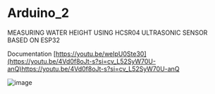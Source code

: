 # Arduino_2

MEASURING WATER HEIGHT USING HCSR04 ULTRASONIC SENSOR BASED ON ESP32


Documentation
[https://youtu.be/weIpU0Ste30](https://youtu.be/4Vd0f8oJt-s?si=cv_L52SyW70U-anQ)https://youtu.be/4Vd0f8oJt-s?si=cv_L52SyW70U-anQ

![image](https://github.com/rendiepradana/Arduino-2/assets/90369749/8076cc53-3071-4d65-bca3-8d4428d55d47)
